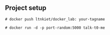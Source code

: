 
## Project setup


```
# docker push ltnkiet/docker_lab: your-tagname

# docker run -d -p port-random:5000 talk-t0-me

```
